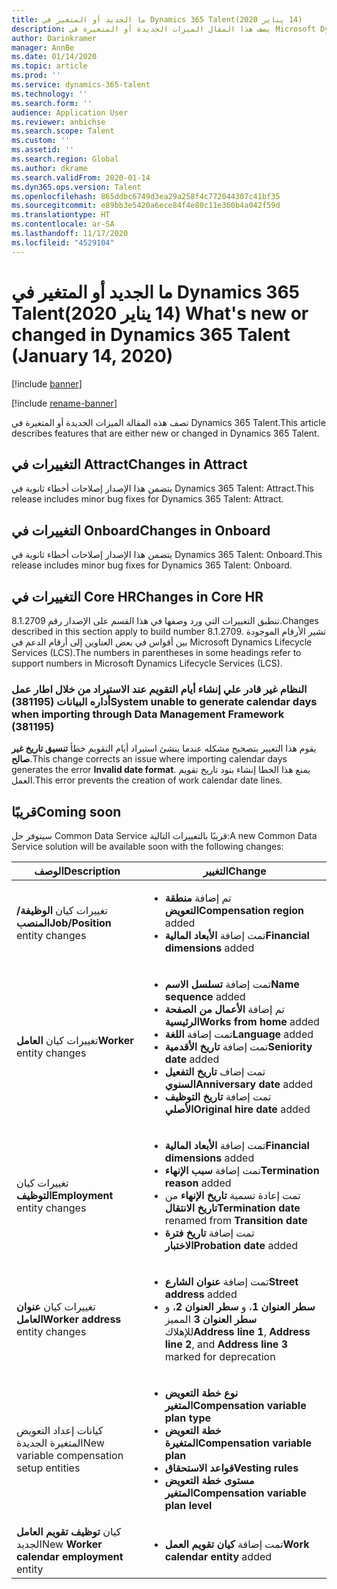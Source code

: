 ```yaml
---
title: ما الجديد أو المتغير في Dynamics 365 Talent‏ (14‏ يناير 2020)
description: يصف هذا المقال الميزات الجديدة أو المتغيرة في Microsoft Dynamics 365 Talent.
author: Darinkramer
manager: AnnBe
ms.date: 01/14/2020
ms.topic: article
ms.prod: ''
ms.service: dynamics-365-talent
ms.technology: ''
ms.search.form: ''
audience: Application User
ms.reviewer: anbichse
ms.search.scope: Talent
ms.custom: ''
ms.assetid: ''
ms.search.region: Global
ms.author: dkrame
ms.search.validFrom: 2020-01-14
ms.dyn365.ops.version: Talent
ms.openlocfilehash: 865ddbc6749d3ea29a258f4c772044307c41bf35
ms.sourcegitcommit: e89bb3e5420a6ece84f4e80c11e360b4a042f59d
ms.translationtype: HT
ms.contentlocale: ar-SA
ms.lasthandoff: 11/17/2020
ms.locfileid: "4529104"
---
```

# <a name="whats-new-or-changed-in-dynamics-365-talent-january-14-2020"></a><span data-ttu-id="bf4b5-103">ما الجديد أو المتغير في Dynamics 365 Talent‏ (14‏ يناير 2020)</span><span class="sxs-lookup"><span data-stu-id="bf4b5-103">What's new or changed in Dynamics 365 Talent (January 14, 2020)</span></span>

[!include [banner](includes/banner.md)]

[!include [rename-banner](~/includes/cc-data-platform-banner.md)]

<span data-ttu-id="bf4b5-104">تصف هذه المقالة الميزات الجديدة أو المتغيرة في Dynamics 365 Talent.</span><span class="sxs-lookup"><span data-stu-id="bf4b5-104">This article describes features that are either new or changed in Dynamics 365 Talent.</span></span>

## <a name="changes-in-attract"></a><span data-ttu-id="bf4b5-105">التغييرات في Attract</span><span class="sxs-lookup"><span data-stu-id="bf4b5-105">Changes in Attract</span></span>

<span data-ttu-id="bf4b5-106">يتضمن هذا الإصدار إصلاحات أخطاء ثانوية في Dynamics 365 Talent: Attract.</span><span class="sxs-lookup"><span data-stu-id="bf4b5-106">This release includes minor bug fixes for Dynamics 365 Talent: Attract.</span></span>

## <a name="changes-in-onboard"></a><span data-ttu-id="bf4b5-107">التغييرات في Onboard</span><span class="sxs-lookup"><span data-stu-id="bf4b5-107">Changes in Onboard</span></span>

<span data-ttu-id="bf4b5-108">يتضمن هذا الإصدار إصلاحات أخطاء ثانوية في Dynamics 365 Talent: Onboard.</span><span class="sxs-lookup"><span data-stu-id="bf4b5-108">This release includes minor bug fixes for Dynamics 365 Talent: Onboard.</span></span>

## <a name="changes-in-core-hr"></a><span data-ttu-id="bf4b5-109">التغييرات في Core HR</span><span class="sxs-lookup"><span data-stu-id="bf4b5-109">Changes in Core HR</span></span>

<span data-ttu-id="bf4b5-110">تنطبق التغييرات التي ورد وصفها في هذا القسم على الإصدار رقم 8.1.2709.</span><span class="sxs-lookup"><span data-stu-id="bf4b5-110">Changes described in this section apply to build number 8.1.2709.</span></span> <span data-ttu-id="bf4b5-111">تشير الأرقام الموجودة بين أقواس في بعض العناوين إلى أرقام الدعم في Microsoft Dynamics Lifecycle Services (LCS).</span><span class="sxs-lookup"><span data-stu-id="bf4b5-111">The numbers in parentheses in some headings refer to support numbers in Microsoft Dynamics Lifecycle Services (LCS).</span></span>

### <a name="system-unable-to-generate-calendar-days-when-importing-through-data-management-framework-381195"></a><span data-ttu-id="bf4b5-112">النظام غير قادر علي إنشاء أيام التقويم عند الاستيراد من خلال اطار عمل أداره البيانات (381195)</span><span class="sxs-lookup"><span data-stu-id="bf4b5-112">System unable to generate calendar days when importing through Data Management Framework (381195)</span></span>

<span data-ttu-id="bf4b5-113">يقوم هذا التغيير بتصحيح مشكله عندما ينشئ استيراد أيام التقويم خطأ **تنسيق تاريخ غير صالح**.</span><span class="sxs-lookup"><span data-stu-id="bf4b5-113">This change corrects an issue where importing calendar days generates the error **Invalid date format**.</span></span> <span data-ttu-id="bf4b5-114">يمنع هذا الخطا إنشاء بنود تاريخ تقويم العمل.</span><span class="sxs-lookup"><span data-stu-id="bf4b5-114">This error prevents the creation of work calendar date lines.</span></span>

## <a name="coming-soon"></a><span data-ttu-id="bf4b5-115">قريبًا</span><span class="sxs-lookup"><span data-stu-id="bf4b5-115">Coming soon</span></span>

<span data-ttu-id="bf4b5-116">سيتوفر حل Common Data Service قريبًا بالتغييرات التالية:</span><span class="sxs-lookup"><span data-stu-id="bf4b5-116">A new Common Data Service solution will be available soon with the following changes:</span></span>

| <span data-ttu-id="bf4b5-117">‏‏الوصف</span><span class="sxs-lookup"><span data-stu-id="bf4b5-117">Description</span></span> | <span data-ttu-id="bf4b5-118">التغيير</span><span class="sxs-lookup"><span data-stu-id="bf4b5-118">Change</span></span> |
| --- | --- |
| <span data-ttu-id="bf4b5-119">تغييرات كيان **الوظيفة/المنصب**</span><span class="sxs-lookup"><span data-stu-id="bf4b5-119">**Job/Position** entity changes</span></span> | <ul><li><span data-ttu-id="bf4b5-120">تم إضافة **منطقة التعويض**</span><span class="sxs-lookup"><span data-stu-id="bf4b5-120">**Compensation region** added</span></span></li><li><span data-ttu-id="bf4b5-121">تمت إضافة **الأبعاد المالية**</span><span class="sxs-lookup"><span data-stu-id="bf4b5-121">**Financial dimensions** added</span></span></li></ul> |
| <span data-ttu-id="bf4b5-122">تغييرات كيان **العامل**</span><span class="sxs-lookup"><span data-stu-id="bf4b5-122">**Worker** entity changes</span></span> | <ul><li><span data-ttu-id="bf4b5-123">تمت إضافة **تسلسل الاسم**</span><span class="sxs-lookup"><span data-stu-id="bf4b5-123">**Name sequence** added</span></span></li><li><span data-ttu-id="bf4b5-124">تم إضافة **الأعمال من الصفحة الرئيسية**</span><span class="sxs-lookup"><span data-stu-id="bf4b5-124">**Works from home** added</span></span></li><li><span data-ttu-id="bf4b5-125">تمت إضافة **اللغة**</span><span class="sxs-lookup"><span data-stu-id="bf4b5-125">**Language** added</span></span></li><li><span data-ttu-id="bf4b5-126">تمت إضافة **تاريخ الأقدمية**</span><span class="sxs-lookup"><span data-stu-id="bf4b5-126">**Seniority date** added</span></span></li><li><span data-ttu-id="bf4b5-127">تمت إضاف **تاريخ التفعيل السنوي**</span><span class="sxs-lookup"><span data-stu-id="bf4b5-127">**Anniversary date** added</span></span></li><li><span data-ttu-id="bf4b5-128">تمت إضافة **تاريخ التوظيف الأصلي**</span><span class="sxs-lookup"><span data-stu-id="bf4b5-128">**Original hire date** added</span></span></li></ul> |
| <span data-ttu-id="bf4b5-129">تغييرات كيان **التوظيف**</span><span class="sxs-lookup"><span data-stu-id="bf4b5-129">**Employment** entity changes</span></span> | <ul><li><span data-ttu-id="bf4b5-130">تمت إضافة **الأبعاد المالية**</span><span class="sxs-lookup"><span data-stu-id="bf4b5-130">**Financial dimensions** added</span></span></li><li><span data-ttu-id="bf4b5-131">تمت إضافة **سبب الإنهاء**</span><span class="sxs-lookup"><span data-stu-id="bf4b5-131">**Termination reason** added</span></span></li><li><span data-ttu-id="bf4b5-132">تمت إعادة تسمية **تاريخ الإنهاء** من **تاريخ الانتقال**</span><span class="sxs-lookup"><span data-stu-id="bf4b5-132">**Termination date** renamed from **Transition date**</span></span></li><li><span data-ttu-id="bf4b5-133">تمت إضافة **تاريخ فترة الاختبار**</span><span class="sxs-lookup"><span data-stu-id="bf4b5-133">**Probation date** added</span></span></li></ul> |
| <span data-ttu-id="bf4b5-134">تغييرات كيان **عنوان العامل**</span><span class="sxs-lookup"><span data-stu-id="bf4b5-134">**Worker address** entity changes</span></span> | <ul><li><span data-ttu-id="bf4b5-135">تمت إضافة **عنوان الشارع**</span><span class="sxs-lookup"><span data-stu-id="bf4b5-135">**Street address** added</span></span></li><li><span data-ttu-id="bf4b5-136">**سطر العنوان 1**، و **سطر العنوان 2**، و **سطر العنوان 3** المميز للإهلاك</span><span class="sxs-lookup"><span data-stu-id="bf4b5-136">**Address line 1**, **Address line 2**, and **Address line 3** marked for deprecation</span></span></li></ul> |
| <span data-ttu-id="bf4b5-137">كيانات إعداد التعويض المتغيرة الجديدة</span><span class="sxs-lookup"><span data-stu-id="bf4b5-137">New variable compensation setup entities</span></span> | <ul><li><span data-ttu-id="bf4b5-138">**نوع خطة التعويض المتغير**</span><span class="sxs-lookup"><span data-stu-id="bf4b5-138">**Compensation variable plan type**</span></span></li><li><span data-ttu-id="bf4b5-139">**خطة التعويض المتغيرة**</span><span class="sxs-lookup"><span data-stu-id="bf4b5-139">**Compensation variable plan**</span></span></li><li><span data-ttu-id="bf4b5-140">**قواعد الاستحقاق**</span><span class="sxs-lookup"><span data-stu-id="bf4b5-140">**Vesting rules**</span></span></li><li><span data-ttu-id="bf4b5-141">**مستوى خطة التعويض المتغير**</span><span class="sxs-lookup"><span data-stu-id="bf4b5-141">**Compensation variable plan level**</span></span></li></ul> |
| <span data-ttu-id="bf4b5-142">كيان **توظيف تقويم العامل** الجديد</span><span class="sxs-lookup"><span data-stu-id="bf4b5-142">New **Worker calendar employment** entity</span></span> | <ul><li><span data-ttu-id="bf4b5-143">تمت إضافة **كيان تقويم العمل**</span><span class="sxs-lookup"><span data-stu-id="bf4b5-143">**Work calendar entity** added</span></span></li></ul> |

